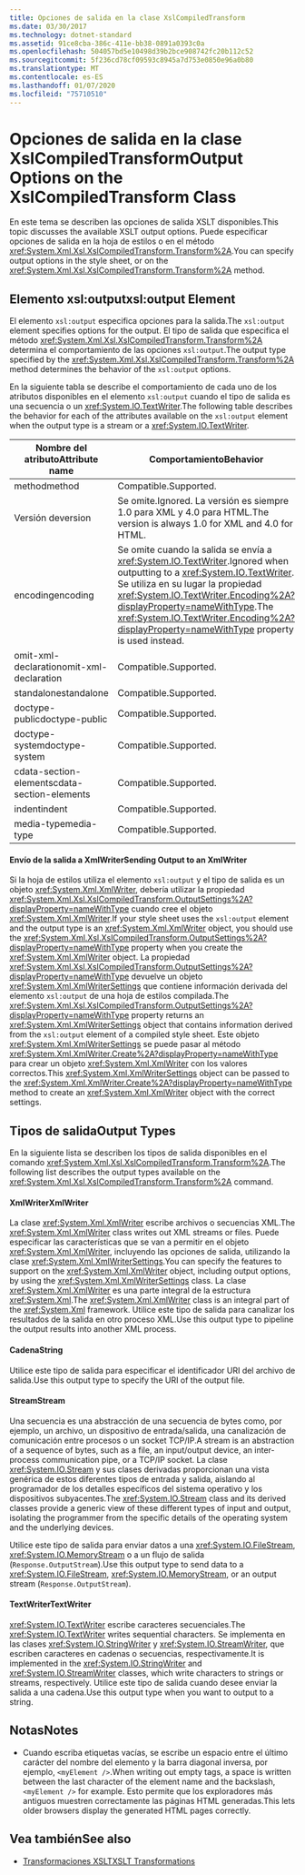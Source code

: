 ```yaml
---
title: Opciones de salida en la clase XslCompiledTransform
ms.date: 03/30/2017
ms.technology: dotnet-standard
ms.assetid: 91ce8cba-386c-411e-bb38-0891a0393c0a
ms.openlocfilehash: 504057bd5e10498d39b2bce908742fc20b112c52
ms.sourcegitcommit: 5f236cd78cf09593c8945a7d753e0850e96a0b80
ms.translationtype: MT
ms.contentlocale: es-ES
ms.lasthandoff: 01/07/2020
ms.locfileid: "75710510"
---
```

# <a name="output-options-on-the-xslcompiledtransform-class"></a><span data-ttu-id="61df4-102">Opciones de salida en la clase XslCompiledTransform</span><span class="sxs-lookup"><span data-stu-id="61df4-102">Output Options on the XslCompiledTransform Class</span></span>
<span data-ttu-id="61df4-103">En este tema se describen las opciones de salida XSLT disponibles.</span><span class="sxs-lookup"><span data-stu-id="61df4-103">This topic discusses the available XSLT output options.</span></span> <span data-ttu-id="61df4-104">Puede especificar opciones de salida en la hoja de estilos o en el método <xref:System.Xml.Xsl.XslCompiledTransform.Transform%2A>.</span><span class="sxs-lookup"><span data-stu-id="61df4-104">You can specify output options in the style sheet, or on the <xref:System.Xml.Xsl.XslCompiledTransform.Transform%2A> method.</span></span>  
  
## <a name="xsloutput-element"></a><span data-ttu-id="61df4-105">Elemento xsl:output</span><span class="sxs-lookup"><span data-stu-id="61df4-105">xsl:output Element</span></span>  
 <span data-ttu-id="61df4-106">El elemento `xsl:output` especifica opciones para la salida.</span><span class="sxs-lookup"><span data-stu-id="61df4-106">The `xsl:output` element specifies options for the output.</span></span> <span data-ttu-id="61df4-107">El tipo de salida que especifica el método <xref:System.Xml.Xsl.XslCompiledTransform.Transform%2A> determina el comportamiento de las opciones `xsl:output`.</span><span class="sxs-lookup"><span data-stu-id="61df4-107">The output type specified by the <xref:System.Xml.Xsl.XslCompiledTransform.Transform%2A> method determines the behavior of the `xsl:output` options.</span></span>  
  
 <span data-ttu-id="61df4-108">En la siguiente tabla se describe el comportamiento de cada uno de los atributos disponibles en el elemento `xsl:output` cuando el tipo de salida es una secuencia o un <xref:System.IO.TextWriter>.</span><span class="sxs-lookup"><span data-stu-id="61df4-108">The following table describes the behavior for each of the attributes available on the `xsl:output` element when the output type is a stream or a <xref:System.IO.TextWriter>.</span></span>  
  
|<span data-ttu-id="61df4-109">Nombre del atributo</span><span class="sxs-lookup"><span data-stu-id="61df4-109">Attribute name</span></span>|<span data-ttu-id="61df4-110">Comportamiento</span><span class="sxs-lookup"><span data-stu-id="61df4-110">Behavior</span></span>|  
|--------------------|--------------|  
|<span data-ttu-id="61df4-111">method</span><span class="sxs-lookup"><span data-stu-id="61df4-111">method</span></span>|<span data-ttu-id="61df4-112">Compatible.</span><span class="sxs-lookup"><span data-stu-id="61df4-112">Supported.</span></span>|  
|<span data-ttu-id="61df4-113">Versión de</span><span class="sxs-lookup"><span data-stu-id="61df4-113">version</span></span>|<span data-ttu-id="61df4-114">Se omite.</span><span class="sxs-lookup"><span data-stu-id="61df4-114">Ignored.</span></span> <span data-ttu-id="61df4-115">La versión es siempre 1.0 para XML y 4.0 para HTML.</span><span class="sxs-lookup"><span data-stu-id="61df4-115">The version is always 1.0 for XML and 4.0 for HTML.</span></span>|  
|<span data-ttu-id="61df4-116">encoding</span><span class="sxs-lookup"><span data-stu-id="61df4-116">encoding</span></span>|<span data-ttu-id="61df4-117">Se omite cuando la salida se envía a <xref:System.IO.TextWriter>.</span><span class="sxs-lookup"><span data-stu-id="61df4-117">Ignored when outputting to a <xref:System.IO.TextWriter>.</span></span> <span data-ttu-id="61df4-118">Se utiliza en su lugar la propiedad <xref:System.IO.TextWriter.Encoding%2A?displayProperty=nameWithType>.</span><span class="sxs-lookup"><span data-stu-id="61df4-118">The <xref:System.IO.TextWriter.Encoding%2A?displayProperty=nameWithType> property is used instead.</span></span>|  
|<span data-ttu-id="61df4-119">omit-xml-declaration</span><span class="sxs-lookup"><span data-stu-id="61df4-119">omit-xml-declaration</span></span>|<span data-ttu-id="61df4-120">Compatible.</span><span class="sxs-lookup"><span data-stu-id="61df4-120">Supported.</span></span>|  
|<span data-ttu-id="61df4-121">standalone</span><span class="sxs-lookup"><span data-stu-id="61df4-121">standalone</span></span>|<span data-ttu-id="61df4-122">Compatible.</span><span class="sxs-lookup"><span data-stu-id="61df4-122">Supported.</span></span>|  
|<span data-ttu-id="61df4-123">doctype-public</span><span class="sxs-lookup"><span data-stu-id="61df4-123">doctype-public</span></span>|<span data-ttu-id="61df4-124">Compatible.</span><span class="sxs-lookup"><span data-stu-id="61df4-124">Supported.</span></span>|  
|<span data-ttu-id="61df4-125">doctype-system</span><span class="sxs-lookup"><span data-stu-id="61df4-125">doctype-system</span></span>|<span data-ttu-id="61df4-126">Compatible.</span><span class="sxs-lookup"><span data-stu-id="61df4-126">Supported.</span></span>|  
|<span data-ttu-id="61df4-127">cdata-section-elements</span><span class="sxs-lookup"><span data-stu-id="61df4-127">cdata-section-elements</span></span>|<span data-ttu-id="61df4-128">Compatible.</span><span class="sxs-lookup"><span data-stu-id="61df4-128">Supported.</span></span>|  
|<span data-ttu-id="61df4-129">indent</span><span class="sxs-lookup"><span data-stu-id="61df4-129">indent</span></span>|<span data-ttu-id="61df4-130">Compatible.</span><span class="sxs-lookup"><span data-stu-id="61df4-130">Supported.</span></span>|  
|<span data-ttu-id="61df4-131">media-type</span><span class="sxs-lookup"><span data-stu-id="61df4-131">media-type</span></span>|<span data-ttu-id="61df4-132">Compatible.</span><span class="sxs-lookup"><span data-stu-id="61df4-132">Supported.</span></span>|  
  
#### <a name="sending-output-to-an-xmlwriter"></a><span data-ttu-id="61df4-133">Envío de la salida a XmlWriter</span><span class="sxs-lookup"><span data-stu-id="61df4-133">Sending Output to an XmlWriter</span></span>  
 <span data-ttu-id="61df4-134">Si la hoja de estilos utiliza el elemento `xsl:output` y el tipo de salida es un objeto <xref:System.Xml.XmlWriter>, debería utilizar la propiedad <xref:System.Xml.Xsl.XslCompiledTransform.OutputSettings%2A?displayProperty=nameWithType> cuando cree el objeto <xref:System.Xml.XmlWriter>.</span><span class="sxs-lookup"><span data-stu-id="61df4-134">If your style sheet uses the `xsl:output` element and the output type is an <xref:System.Xml.XmlWriter> object, you should use the <xref:System.Xml.Xsl.XslCompiledTransform.OutputSettings%2A?displayProperty=nameWithType> property when you create the <xref:System.Xml.XmlWriter> object.</span></span> <span data-ttu-id="61df4-135">La propiedad <xref:System.Xml.Xsl.XslCompiledTransform.OutputSettings%2A?displayProperty=nameWithType> devuelve un objeto <xref:System.Xml.XmlWriterSettings> que contiene información derivada del elemento `xsl:output` de una hoja de estilos compilada.</span><span class="sxs-lookup"><span data-stu-id="61df4-135">The <xref:System.Xml.Xsl.XslCompiledTransform.OutputSettings%2A?displayProperty=nameWithType> property returns an <xref:System.Xml.XmlWriterSettings> object that contains information derived from the `xsl:output` element of a compiled style sheet.</span></span> <span data-ttu-id="61df4-136">Este objeto <xref:System.Xml.XmlWriterSettings> se puede pasar al método <xref:System.Xml.XmlWriter.Create%2A?displayProperty=nameWithType> para crear un objeto <xref:System.Xml.XmlWriter> con los valores correctos.</span><span class="sxs-lookup"><span data-stu-id="61df4-136">This <xref:System.Xml.XmlWriterSettings> object can be passed to the <xref:System.Xml.XmlWriter.Create%2A?displayProperty=nameWithType> method to create an <xref:System.Xml.XmlWriter> object with the correct settings.</span></span>  
  
## <a name="output-types"></a><span data-ttu-id="61df4-137">Tipos de salida</span><span class="sxs-lookup"><span data-stu-id="61df4-137">Output Types</span></span>  
 <span data-ttu-id="61df4-138">En la siguiente lista se describen los tipos de salida disponibles en el comando <xref:System.Xml.Xsl.XslCompiledTransform.Transform%2A>.</span><span class="sxs-lookup"><span data-stu-id="61df4-138">The following list describes the output types available on the <xref:System.Xml.Xsl.XslCompiledTransform.Transform%2A> command.</span></span>  
  
#### <a name="xmlwriter"></a><span data-ttu-id="61df4-139">XmlWriter</span><span class="sxs-lookup"><span data-stu-id="61df4-139">XmlWriter</span></span>  
 <span data-ttu-id="61df4-140">La clase <xref:System.Xml.XmlWriter> escribe archivos o secuencias XML.</span><span class="sxs-lookup"><span data-stu-id="61df4-140">The <xref:System.Xml.XmlWriter> class writes out XML streams or files.</span></span> <span data-ttu-id="61df4-141">Puede especificar las características que se van a permitir en el objeto <xref:System.Xml.XmlWriter>, incluyendo las opciones de salida, utilizando la clase <xref:System.Xml.XmlWriterSettings>.</span><span class="sxs-lookup"><span data-stu-id="61df4-141">You can specify the features to support on the <xref:System.Xml.XmlWriter> object, including output options, by using the <xref:System.Xml.XmlWriterSettings> class.</span></span> <span data-ttu-id="61df4-142">La clase <xref:System.Xml.XmlWriter> es una parte integral de la estructura <xref:System.Xml>.</span><span class="sxs-lookup"><span data-stu-id="61df4-142">The <xref:System.Xml.XmlWriter> class is an integral part of the <xref:System.Xml> framework.</span></span> <span data-ttu-id="61df4-143">Utilice este tipo de salida para canalizar los resultados de la salida en otro proceso XML.</span><span class="sxs-lookup"><span data-stu-id="61df4-143">Use this output type to pipeline the output results into another XML process.</span></span>  
  
#### <a name="string"></a><span data-ttu-id="61df4-144">Cadena</span><span class="sxs-lookup"><span data-stu-id="61df4-144">String</span></span>  
 <span data-ttu-id="61df4-145">Utilice este tipo de salida para especificar el identificador URI del archivo de salida.</span><span class="sxs-lookup"><span data-stu-id="61df4-145">Use this output type to specify the URI of the output file.</span></span>  
  
#### <a name="stream"></a><span data-ttu-id="61df4-146">Stream</span><span class="sxs-lookup"><span data-stu-id="61df4-146">Stream</span></span>  
 <span data-ttu-id="61df4-147">Una secuencia es una abstracción de una secuencia de bytes como, por ejemplo, un archivo, un dispositivo de entrada/salida, una canalización de comunicación entre procesos o un socket TCP/IP.</span><span class="sxs-lookup"><span data-stu-id="61df4-147">A stream is an abstraction of a sequence of bytes, such as a file, an input/output device, an inter-process communication pipe, or a TCP/IP socket.</span></span> <span data-ttu-id="61df4-148">La clase <xref:System.IO.Stream> y sus clases derivadas proporcionan una vista genérica de estos diferentes tipos de entrada y salida, aislando al programador de los detalles específicos del sistema operativo y los dispositivos subyacentes.</span><span class="sxs-lookup"><span data-stu-id="61df4-148">The <xref:System.IO.Stream> class and its derived classes provide a generic view of these different types of input and output, isolating the programmer from the specific details of the operating system and the underlying devices.</span></span>  
  
 <span data-ttu-id="61df4-149">Utilice este tipo de salida para enviar datos a una <xref:System.IO.FileStream>, <xref:System.IO.MemoryStream> o a un flujo de salida (`Response.OutputStream`).</span><span class="sxs-lookup"><span data-stu-id="61df4-149">Use this output type to send data to a <xref:System.IO.FileStream>, <xref:System.IO.MemoryStream>, or an output stream (`Response.OutputStream`).</span></span>  
  
#### <a name="textwriter"></a><span data-ttu-id="61df4-150">TextWriter</span><span class="sxs-lookup"><span data-stu-id="61df4-150">TextWriter</span></span>  
 <span data-ttu-id="61df4-151"><xref:System.IO.TextWriter> escribe caracteres secuenciales.</span><span class="sxs-lookup"><span data-stu-id="61df4-151">The <xref:System.IO.TextWriter> writes sequential characters.</span></span> <span data-ttu-id="61df4-152">Se implementa en las clases <xref:System.IO.StringWriter> y <xref:System.IO.StreamWriter>, que escriben caracteres en cadenas o secuencias, respectivamente.</span><span class="sxs-lookup"><span data-stu-id="61df4-152">It is implemented in the <xref:System.IO.StringWriter> and <xref:System.IO.StreamWriter> classes, which write characters to strings or streams, respectively.</span></span> <span data-ttu-id="61df4-153">Utilice este tipo de salida cuando desee enviar la salida a una cadena.</span><span class="sxs-lookup"><span data-stu-id="61df4-153">Use this output type when you want to output to a string.</span></span>  
  
## <a name="notes"></a><span data-ttu-id="61df4-154">Notas</span><span class="sxs-lookup"><span data-stu-id="61df4-154">Notes</span></span>  
  
- <span data-ttu-id="61df4-155">Cuando escriba etiquetas vacías, se escribe un espacio entre el último carácter del nombre del elemento y la barra diagonal inversa, por ejemplo, `<myElement />`.</span><span class="sxs-lookup"><span data-stu-id="61df4-155">When writing out empty tags, a space is written between the last character of the element name and the backslash, `<myElement />` for example.</span></span> <span data-ttu-id="61df4-156">Esto permite que los exploradores más antiguos muestren correctamente las páginas HTML generadas.</span><span class="sxs-lookup"><span data-stu-id="61df4-156">This lets older browsers display the generated HTML pages correctly.</span></span>  
  
## <a name="see-also"></a><span data-ttu-id="61df4-157">Vea también</span><span class="sxs-lookup"><span data-stu-id="61df4-157">See also</span></span>

- [<span data-ttu-id="61df4-158">Transformaciones XSLT</span><span class="sxs-lookup"><span data-stu-id="61df4-158">XSLT Transformations</span></span>](../../../../docs/standard/data/xml/xslt-transformations.md)
